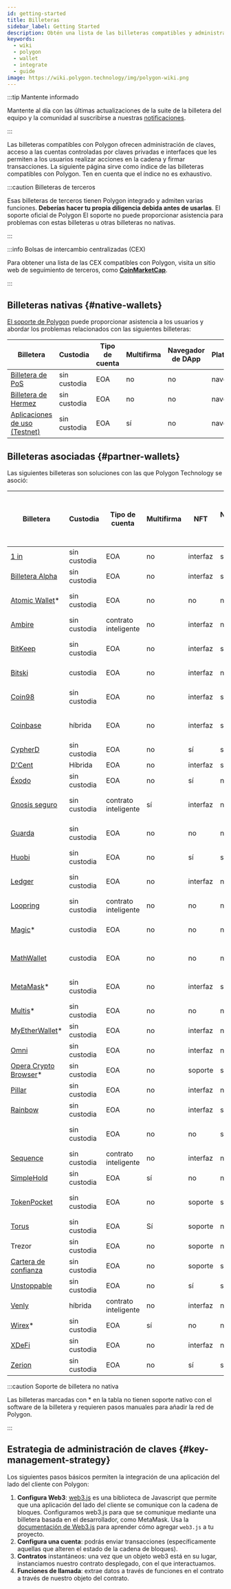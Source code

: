 ```yaml
---
id: getting-started
title: Billeteras
sidebar_label: Getting Started
description: Obtén una lista de las billeteras compatibles y administra la estrategia de claves.
keywords:
  - wiki
  - polygon
  - wallet
  - integrate
  - guide
image: https://wiki.polygon.technology/img/polygon-wiki.png
---
```


:::tip Mantente informado

Mantente al día con las últimas actualizaciones de la suite de la billetera del equipo y la comunidad al suscribirse a nuestras [<ins>notificaciones</ins>](https://polygon.technology/notifications/).

:::

Las billeteras compatibles con Polygon ofrecen administración de claves, acceso a las cuentas controladas por
claves privadas e interfaces que les permiten a los usuarios realizar acciones en la cadena y firmar transacciones.
La siguiente página sirve como índice de las billeteras compatibles con Polygon. Ten en cuenta
que el índice no es exhaustivo.

:::caution Billeteras de terceros

Esas billeteras de terceros tienen Polygon integrado y admiten varias funciones.
**Deberías hacer tu propia diligencia debida antes de usarlas**. El soporte oficial de Polygon
El soporte no puede proporcionar asistencia para problemas con estas billeteras u otras billeteras no nativas.

:::

:::info Bolsas de intercambio centralizadas (CEX)

Para obtener una lista de las CEX compatibles con Polygon, visita un sitio web de seguimiento de terceros, como
[<ins>**CoinMarketCap**</ins>](https://coinmarketcap.com/currencies/polygon/markets).

:::

## Billeteras nativas {#native-wallets}

[El soporte de Polygon](https://support.polygon.technology/support/home) puede proporcionar asistencia a los usuarios y abordar los problemas relacionados con las siguientes billeteras:

| Billetera | Custodia | Tipo de cuenta | Multifirma | Navegador de DApp | Plataforma |
|----------------------------------------------------------------------|---------------|--------------|-----------|--------------|----------|
| [Billetera de PoS](https://wallet.polygon.technology/login/) | sin custodia | EOA | no | no | navegador |
| [Billetera de Hermez](https://wallet.hermez.io/login) | sin custodia | EOA | no | no | navegador |
| [Aplicaciones de uso (Testnet)](https://devnet-avail.polygon.technology/) | sin custodia | EOA | sí | no | navegador |


## Billeteras asociadas {#partner-wallets}

Las siguientes billeteras son soluciones con las que Polygon Technology se asoció:

| Billetera | Custodia | Tipo de cuenta | Multifirma | NFT | Navegador de DApp | Soporte de puente | Rampa de acceso al dinero fíat | Plataformas |
|---	|---	|---	|---	|---	|---	|---	|---	|---	|
| [1 in](https://1inch.io/wallet/) | sin custodia | EOA | no | interfaz | sí | sí | sí | móvil |
| [Billetera Alpha](https://alphawallet.com/) | sin custodia | EOA | no | interfaz | sí | sí | sí | móvil, API/SDK |
| [Atomic Wallet](https://atomicwallet.io/)* | sin custodia | EOA | no | no | no | no | sí | móvil, escritorio, API/SDK |
| [Ambire](https://www.ambire.com/) | sin custodia | contrato inteligente | no | interfaz | no | sí | sí | navegador |
| [BitKeep](https://bitkeep.com/) | sin custodia | EOA | no | interfaz | sí | sí | Sí | Extensión del navegador |
| [Bitski](https://www.bitski.com/) | custodia | EOA | no | interfaz | no | sí | no | navegador, API/SDK |
| [Coin98](https://coin98.com/wallet) | sin custodia | EOA | no | interfaz | sí | sí | sí | móvil, navegador, API/SDK |
| [Coinbase](https://www.coinbase.com/wallet) | híbrida | EOA | no | interfaz | sí | sí | sí | móvil, navegador, API/SDK |
| [CypherD](https://cypherd.io/) | sin custodia | EOA | no | sí | sí | sí | sí | móvil |
| [D'Cent](https://dcentwallet.com/) | Híbrida | EOA | no | interfaz | sí | sí | no | móvil |
| [Éxodo](https://www.exodus.com/) | sin custodia | EOA | no | sí | no | no | sí | móvil, escritorio |
| [Gnosis seguro](https://gnosis-safe.io/) | sin custodia | contrato inteligente | sí | interfaz | no | no | no | móvil, navegador, escritorio,  |
| [Guarda](https://guarda.com/) | sin custodia | EOA | no | no | no | sí | sí | móvil, navegador, escritorio |
| [Huobi](https://www.itoken.com/en) | sin custodia | EOA | no | sí | sí | sí | no | móvil |
| [Ledger](https://www.ledger.com/) | sin custodia | EOA | no | interfaz | no | no | Sí | hardware, móvil, escritorio |
| [Loopring](https://loopring.io/#/) | sin custodia | contrato inteligente | no | no | no | no | no | móvil, API/SDK |
| [Magic](https://fortmatic.com/)* | custodia | EOA | no | no | no |   |   | móvil, navegador, API/SDK |
| [MathWallet](https://mathwallet.org/en-us/) | custodia | EOA | no | no | no | sí | sí | móvil, navegador, API/SDK |
| [MetaMask](https://metamask.io/)* | sin custodia | EOA | no | interfaz | sí | no | no | móvil, navegador, API/SDK |
| [Multis](https://multis.co/)* | sin custodia | EOA | no | no | no |   | sí | móvil, escritorio |
| [MyEtherWallet](https://www.myetherwallet.com/)* | sin custodia | EOA | no | interfaz | no |   | sí | móvil |
| [Omni](https://omni.app/) | sin custodia | EOA | no | interfaz | no | sí |   | móvil, API/SDK |
| [Opera Crypto Browser](https://www.opera.com/crypto/next)* | sin custodia | EOA | no | soporte | sí |   |   | móvil, navegador |
| [Pillar](https://www.pillar.fi/) | sin custodia | EOA | no | interfaz | no |   | sí | móvil |
| [Rainbow](https://rainbow.me/) | sin custodia | EOA | no | interfaz | sí |   | no | móvil, API/SDK |
|  | sin custodia | EOA | no | no | sí | Sí |   | hardware, móvil, API/SDK |
| [Sequence](https://sequence.app/auth) | sin custodia | contrato inteligente | no | interfaz | no |   |   | navegador, API/SDK |
| [SimpleHold](https://simplehold.io/) | sin custodia | EOA | sí | no | no |   | sí | móvil, API/SDK |
| [TokenPocket](https://www.tokenpocket.pro/en) | sin custodia | EOA | no | soporte | sí | sí | sí | móvil, navegador, API/SDK |
| [Torus](https://toruswallet.io/) | sin custodia | EOA | Sí | soporte | no | no | no | navegador, API/SDK |
| Trezor | sin custodia | EOA | no | soporte | no |   |   | hardware, móvil |
| [Cartera de confianza](https://trustwallet.com/) | sin custodia | EOA | no | soporte | sí |   | sí | móvil |
| [Unstoppable](https://unstoppable.money/) | sin custodia | EOA | no | sí | sí |   | no | móvil, API/SDK |
| [Venly](https://www.venly.io/) | híbrida | contrato inteligente | no | interfaz | no |   |   | navegador, API/SDK |
| [Wirex](https://wirexapp.com/en/wirex-wallet)* | sin custodia | EOA | sí | no | no |   |   | móvil |
| [XDeFi](https://www.xdefi.io/) | sin custodia | EOA | no | interfaz | no | no | no | navegador |
| [Zerion](https://zerion.io/) | sin custodia | EOA | no | sí | sí | Sí |   | móvil, navegador |

:::caution Soporte de billetera no nativa

Las billeteras marcadas con * en la tabla no tienen soporte nativo con el software de la billetera
y requieren pasos manuales para añadir la red de Polygon.

:::

## Estrategia de administración de claves {#key-management-strategy}

Los siguientes pasos básicos permiten la integración de una aplicación del lado del cliente con Polygon:

1. **Configura Web3**: [web3.js](https://web3js.readthedocs.io/) es una biblioteca de Javascript que
permite que una aplicación del lado del cliente se comunique con la cadena de bloques. Configuramos web3.js para que se comunique mediante una billetera basada en el desarrollador, como MetaMask. Usa la [documentación de Web3.js](https://web3js.readthedocs.io/en/v1.2.2/getting-started.html#adding-web3-js) para aprender cómo agregar `web3.js` a tu proyecto.
2. **Configura una cuenta**: podrás enviar transacciones (específicamente aquellas que alteren el estado de la cadena de bloques).
3. **Contratos** instantáneos: una vez que un objeto web3 está en su lugar, instanciamos nuestro contrato desplegado, con el que interactuamos.
4. **Funciones de llamada**: extrae datos a través de funciones en el contrato a través de nuestro objeto del contrato.

